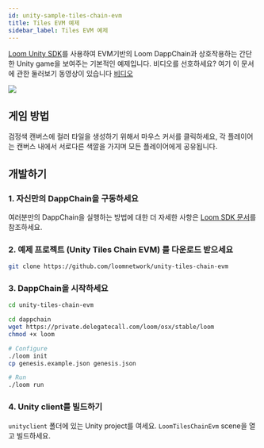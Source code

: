 ```yaml
---
id: unity-sample-tiles-chain-evm
title: Tiles EVM 예제
sidebar_label: Tiles EVM 예제
---
```

[Loom Unity SDK](https://github.com/loomnetwork/unity3d-sdk)를 사용하여 EVM기반의 Loom DappChain과 상호작용하는 간단한 Unity game을 보여주는 기본적인 예제입니다. 비디오를 선호하세요? 여기 이 문서에 관한 둘러보기 동영상이 있습니다 [비디오](/developers/img/tiles-evm-walkthrough.mov)

![](https://camo.githubusercontent.com/9d49b0ce78d692e69d1dd571bc8d1aafe5b806a8/68747470733a2f2f647a776f6e73656d72697368372e636c6f756466726f6e742e6e65742f6974656d732f315232363044327030713370304d33693232304a2f53637265656e2532305265636f7264696e67253230323031382d30352d3232253230617425323031302e3233253230414d2e6769663f763d3961353539316139)

## 게임 방법

검정색 캔버스에 컬러 타일을 생성하기 위해서 마우스 커서를 클릭하세요, 각 플레이어는 캔버스 내에서 서로다른 색깔을 가지며 모든 플레이어에게 공유됩니다.

## 개발하기

### 1. 자신만의 DappChain을 구동하세요

여러분만의 DappChain을 실행하는 방법에 대한 더 자세한 사항은 [Loom SDK 문서](https://loomx.io/developers/docs/en/prereqs.html)를 참조하세요.

### 2. 예제 프로젝트 (Unity Tiles Chain EVM) 를 다운로드 받으세요

```bash
git clone https://github.com/loomnetwork/unity-tiles-chain-evm
```

### 3. DappChain을 시작하세요

```bash
cd unity-tiles-chain-evm

cd dappchain
wget https://private.delegatecall.com/loom/osx/stable/loom
chmod +x loom

# Configure
./loom init
cp genesis.example.json genesis.json

# Run
./loom run
```

### 4. Unity client를 빌드하기

`unityclient` 폴더에 있는 Unity project를 여세요. `LoomTilesChainEvm` scene을 열고 빌드하세요.